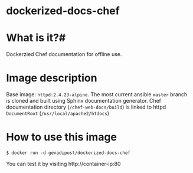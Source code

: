 # dockerized-docs-chef

# What is it?#
Dockerzied Chef documentation for offline use.

# Image description #
Base image: `httpd:2.4.23-alpine`.
The most current ansible `master` branch is cloned and built using Sphinx documentation generator.
Chef documentation directory (`/chef-web-docs/build`) is linked to httpd `DocumentRoot` (`/usr/local/apache2/htdocs`)  

# How to use this image #

```console
$ docker run -d genadipost/dockerized-docs-chef

```

You can test it by visiting http://container-ip:80
